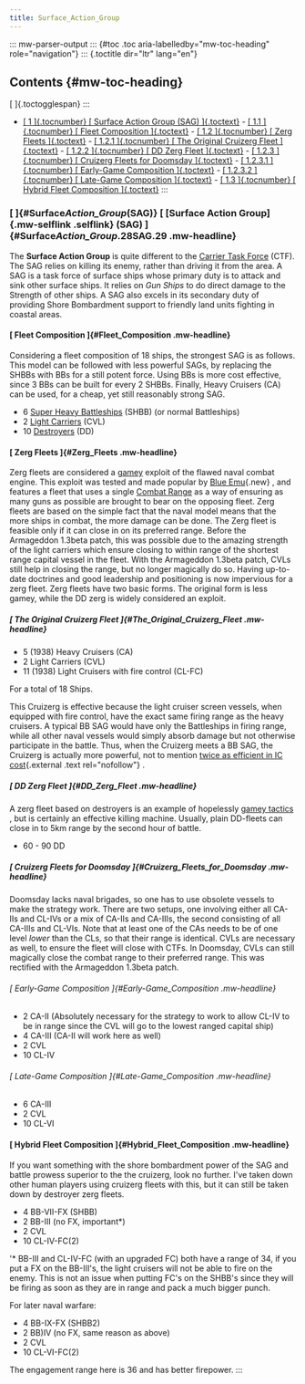 ```yaml
---
title: Surface_Action_Group
---
```


::: mw-parser-output
::: {#toc .toc aria-labelledby="mw-toc-heading" role="navigation"}
::: {.toctitle dir="ltr" lang="en"}

## Contents {#mw-toc-heading}

[ ]{.toctogglespan}
:::

- [[ 1 ]{.tocnumber} [ Surface Action Group (SAG)
  ]{.toctext}](#Surface_Action_Group_.28SAG.29) - [[ 1.1 ]{.tocnumber} [ Fleet Composition
  ]{.toctext}](#Fleet_Composition) - [[ 1.2 ]{.tocnumber} [ Zerg Fleets ]{.toctext}](#Zerg_Fleets) - [[ 1.2.1 ]{.tocnumber} [ The Original Cruizerg Fleet
  ]{.toctext}](#The_Original_Cruizerg_Fleet) - [[ 1.2.2 ]{.tocnumber} [ DD Zerg Fleet
  ]{.toctext}](#DD_Zerg_Fleet) - [[ 1.2.3 ]{.tocnumber} [ Cruizerg Fleets for Doomsday
  ]{.toctext}](#Cruizerg_Fleets_for_Doomsday) - [[ 1.2.3.1 ]{.tocnumber} [ Early-Game Composition
  ]{.toctext}](#Early-Game_Composition) - [[ 1.2.3.2 ]{.tocnumber} [ Late-Game Composition
  ]{.toctext}](#Late-Game_Composition) - [[ 1.3 ]{.tocnumber} [ Hybrid Fleet Composition
  ]{.toctext}](#Hybrid_Fleet_Composition)
  :::

### [ ]{#Surface*Action_Group*(SAG)} [ [Surface Action Group]{.mw-selflink .selflink} (SAG) ]{#Surface*Action_Group*.28SAG.29 .mw-headline}

The **Surface Action Group** is quite different to the [Carrier Task
Force](/wiki/Carrier_Task_Force "Carrier Task Force") (CTF). The SAG
relies on killing its enemy, rather than driving it from the area. A SAG
is a task force of surface ships whose primary duty is to attack and
sink other surface ships. It relies on _Gun Ships_ to do direct damage
to the Strength of other ships. A SAG also excels in its secondary duty
of providing Shore Bombardment support to friendly land units fighting
in coastal areas.

#### [ Fleet Composition ]{#Fleet_Composition .mw-headline}

Considering a fleet composition of 18 ships, the strongest SAG is as
follows. This model can be followed with less powerful SAGs, by
replacing the SHBBs with BBs for a still potent force. Using BBs is more
cost effective, since 3 BBs can be built for every 2 SHBBs. Finally,
Heavy Cruisers (CA) can be used, for a cheap, yet still reasonably
strong SAG.

- 6 [Super Heavy Battleships](/wiki/Battleship "Battleship") (SHBB)
  (or normal Battleships)
- 2 [Light Carriers](/wiki/Escort_Carrier "Escort Carrier") (CVL)
- 10 [Destroyers](/wiki/Destroyer "Destroyer") (DD)

#### [ Zerg Fleets ]{#Zerg_Fleets .mw-headline}

Zerg fleets are considered a
[gamey](/wiki/Gamey_tactics "Gamey tactics") exploit of the flawed naval
combat engine. This exploit was tested and made popular by [Blue
Emu](/wiki/index.php?title=User:Blue_Emu&action=edit&redlink=1 "User:Blue Emu (page does not exist)"){.new}
, and features a fleet that uses a single [Combat
Range](/wiki/Combat_Range "Combat Range") as a way of ensuring as many
guns as possible are brought to bear on the opposing fleet. Zerg fleets
are based on the simple fact that the naval model means that the more
ships in combat, the more damage can be done. The Zerg fleet is feasible
only if it can close in on its preferred range. Before the Armageddon
1.3beta patch, this was possible due to the amazing strength of the
light carriers which ensure closing to within range of the shortest
range capital vessel in the fleet. With the Armageddon 1.3beta patch,
CVLs still help in closing the range, but no longer magically do so.
Having up-to-date doctrines and good leadership and positioning is now
impervious for a zerg fleet. Zerg fleets have two basic forms. The
original form is less gamey, while the DD zerg is widely considered an
exploit.

##### [ The Original Cruizerg Fleet ]{#The_Original_Cruizerg_Fleet .mw-headline}

- 5 (1938) Heavy Cruisers (CA)
- 2 Light Carriers (CVL)
- 11 (1938) Light Cruisers with fire control (CL-FC)

For a total of 18 Ships.

This Cruizerg is effective because the light cruiser screen vessels,
when equipped with fire control, have the exact same firing range as the
heavy cruisers. A typical BB SAG would have only the Battleships in
firing range, while all other naval vessels would simply absorb damage
but not otherwise participate in the battle. Thus, when the Cruizerg
meets a BB SAG, the Cruizerg is actually more powerful, not to mention
[twice as efficient in IC
cost](http://forum.paradoxplaza.com/forum/showpost.php?p=9092898&postcount=9){.external
.text rel="nofollow"} .

##### [ DD Zerg Fleet ]{#DD_Zerg_Fleet .mw-headline}

A zerg fleet based on destroyers is an example of hopelessly [gamey
tactics](/wiki/Gamey_tactics "Gamey tactics") , but is certainly an
effective killing machine. Usually, plain DD-fleets can close in to 5km
range by the second hour of battle.

- 60 - 90 DD

##### [ Cruizerg Fleets for Doomsday ]{#Cruizerg_Fleets_for_Doomsday .mw-headline}

Doomsday lacks naval brigades, so one has to use obsolete vessels to
make the strategy work. There are two setups, one involving either all
CA-IIs and CL-IVs or a mix of CA-IIs and CA-IIIs, the second consisting
of all CA-IIIs and CL-VIs. Note that at least one of the CAs needs to be
of one level _lower_ than the CLs, so that their range is identical.
CVLs are necessary as well, to ensure the fleet will close with CTFs. In
Doomsday, CVLs can still magically close the combat range to their
preferred range. This was rectified with the Armageddon 1.3beta patch.

###### [ Early-Game Composition ]{#Early-Game_Composition .mw-headline}

- 2 CA-II (Absolutely necessary for the strategy to work to allow
  CL-IV to be in range since the CVL will go to the lowest ranged
  capital ship)
- 4 CA-III (CA-II will work here as well)
- 2 CVL
- 10 CL-IV

###### [ Late-Game Composition ]{#Late-Game_Composition .mw-headline}

- 6 CA-III
- 2 CVL
- 10 CL-VI

#### [ Hybrid Fleet Composition ]{#Hybrid_Fleet_Composition .mw-headline}

If you want something with the shore bombardment power of the SAG and
battle prowess superior to the the cruizerg, look no further. I\'ve
taken down other human players using cruizerg fleets with this, but it
can still be taken down by destroyer zerg fleets.

- 4 BB-VII-FX (SHBB)
- 2 BB-III (no FX, important\*)
- 2 CVL
- 10 CL-IV-FC(2)

\'\* BB-III and CL-IV-FC (with an upgraded FC) both have a range of 34,
if you put a FX on the BB-III\'s, the light cruisers will not be able to
fire on the enemy. This is not an issue when putting FC\'s on the
SHBB\'s since they will be firing as soon as they are in range and pack
a much bigger punch.

For later naval warfare:

- 4 BB-IX-FX (SHBB2)
- 2 BB)IV (no FX, same reason as above)
- 2 CVL
- 10 CL-VI-FC(2)

The engagement range here is 36 and has better firepower.
:::
